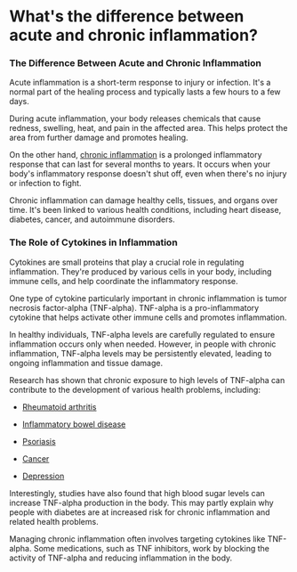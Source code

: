 # What's the difference between acute and chronic inflammation?

### **The Difference Between Acute and Chronic Inflammation**

Acute inflammation is a short-term response to injury or infection. It's a normal part of the healing process and typically lasts a few hours to a few days.

During acute inflammation, your body releases chemicals that cause redness, swelling, heat, and pain in the affected area. This helps protect the area from further damage and promotes healing.

On the other hand, [chronic inflammation](https://www.drberg.com/blog/the-10-root-causes-of-inflammation) is a prolonged inflammatory response that can last for several months to years. It occurs when your body's inflammatory response doesn't shut off, even when there's no injury or infection to fight.

Chronic inflammation can damage healthy cells, tissues, and organs over time. It's been linked to various health conditions, including heart disease, diabetes, cancer, and autoimmune disorders.

### **The Role of Cytokines in Inflammation**

Cytokines are small proteins that play a crucial role in regulating inflammation. They're produced by various cells in your body, including immune cells, and help coordinate the inflammatory response.

One type of cytokine particularly important in chronic inflammation is tumor necrosis factor-alpha (TNF-alpha). TNF-alpha is a pro-inflammatory cytokine that helps activate other immune cells and promotes inflammation.

In healthy individuals, TNF-alpha levels are carefully regulated to ensure inflammation occurs only when needed. However, in people with chronic inflammation, TNF-alpha levels may be persistently elevated, leading to ongoing inflammation and tissue damage.

Research has shown that chronic exposure to high levels of TNF-alpha can contribute to the development of various health problems, including:

- [Rheumatoid arthritis](https://www.drberg.com/blog/the-best-rheumatoid-arthritis-tip)

- [Inflammatory bowel disease](https://www.drberg.com/blog/the-most-common-nutrient-deficiency-in-ibd-inflammatory-bowel-disease)

- [Psoriasis](https://www.drberg.com/blog/a-great-psoriasis-remedy)

- [Cancer](https://www.drberg.com/blog/the-6-foods-that-can-cause-cancer)

- [Depression](https://www.drberg.com/blog/the-root-causes-of-depression)

Interestingly, studies have also found that high blood sugar levels can increase TNF-alpha production in the body. This may partly explain why people with diabetes are at increased risk for chronic inflammation and related health problems.

Managing chronic inflammation often involves targeting cytokines like TNF-alpha. Some medications, such as TNF inhibitors, work by blocking the activity of TNF-alpha and reducing inflammation in the body.